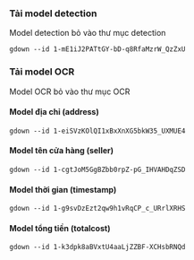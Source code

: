 ### Tải model detection

Model detection bỏ vào thư mục detection

```
gdown --id 1-mE1iJ2PATtGY-bD-q8RfaMzrW_QzZxU
```

### Tải model OCR

Model OCR bỏ vào thư mục OCR

#### Model địa chỉ (address)

```
gdown --id 1-eiSVzKOlQI1xBxXnXG5bkW35_UXMUE4
```

#### Model tên cửa hàng (seller)

```
gdown --id 1-cgtJoM5GgBZbb0rpZ-pG_IHVAHDqZSD
```

#### Model thời gian (timestamp)

```
gdown --id 1-g9svDzEzt2qw9h1vRqCP_c_URrlXRHS
```

#### Model tổng tiền (totalcost)

```
gdown --id 1-k3dpk8aBVxtU4aaLjZZBF-XCHsbRNQd
```